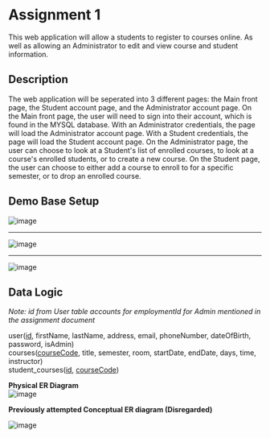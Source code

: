 # Assignment 1
This web application will allow a students to register to courses online. As well as allowing an Administrator to edit and view course and student information.

## Description
The web application will be seperated into 3 different pages: the Main front page, the Student account page, and the Administrator account page.
On the Main front page, the user will need to sign into their account, which is found in the MYSQL database. 
With an Administrator credentials, the page will load the Administrator account page. With a Student credentials, the page will load the Student account page.
On the Administrator page, the user can choose to look at a Student's list of enrolled courses, to look at a course's enrolled students, or to create a new course.
On the Student page, the user can choose to either add a course to enroll to for a specific semester, or to drop an enrolled course.

## Demo Base Setup
![image](https://user-images.githubusercontent.com/60101999/195935207-54d60d55-fcf5-481b-8dd4-763e4ee80cf4.png)
<hr />

![image](https://user-images.githubusercontent.com/60101999/195934630-4def25b1-5ae1-4c47-82a1-124414e24354.png)
<hr />


![image](https://user-images.githubusercontent.com/60101999/195935688-817882c7-6c2f-4ec9-928a-c91ab0ce4d47.png)


## Data Logic

*Note: id from User table accounts for employmentId for Admin mentioned in the assignment document* <br>

user(<ins>id</ins>, firstName, lastName, address, email, phoneNumber, dateOfBirth, password, isAdmin)<br>
courses(<ins>courseCode</ins>, title, semester, room, startDate, endDate, days, time, instructor)<br>
student_courses(<ins>id</ins>, <ins>courseCode</ins>) <br>

**Physical ER Diagram** <br>
![image](https://user-images.githubusercontent.com/60101999/195931693-ac125632-80d6-41b6-837a-5a12994315bd.png)


**Previously attempted Conceptual ER diagram (Disregarded)** <br>

![image](https://user-images.githubusercontent.com/60101999/193346772-0947e00e-e192-4727-9428-050c3a8c73d5.png)


